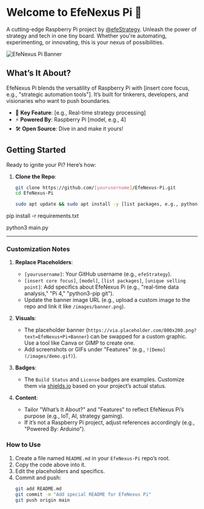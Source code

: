 # Welcome to EfeNexus Pi 🚀

A cutting-edge Raspberry Pi project by [@efeStrategy](https://x.com/efeStrategy). Unleash the power of strategy and tech in one tiny board. Whether you're automating, experimenting, or innovating, this is your nexus of possibilities.

![EfeNexus Pi Banner](https://via.placeholder.com/800x200.png?text=EfeNexus+Pi+Banner)

## What’s It About?
EfeNexus Pi blends the versatility of Raspberry Pi with [insert core focus, e.g., "strategic automation tools"]. It’s built for tinkerers, developers, and visionaries who want to push boundaries.

- 🌟 **Key Feature**: [e.g., Real-time strategy processing]
- ⚡ **Powered By**: Raspberry Pi [model, e.g., 4]
- 🛠️ **Open Source**: Dive in and make it yours!

## Getting Started
Ready to ignite your Pi? Here’s how:

1. **Clone the Repo**:
   ```bash
   git clone https://github.com/[yourusername]/EfeNexus-Pi.git
   cd EfeNexus-Pi

   sudo apt update && sudo apt install -y [list packages, e.g., python3-pip]
pip install -r requirements.txt

python3 main.py


---

### Customization Notes
1. **Replace Placeholders**:
   - `[yourusername]`: Your GitHub username (e.g., `efeStrategy`).
   - `[insert core focus]`, `[model]`, `[list packages]`, `[unique selling point]`: Add specifics about EfeNexus Pi (e.g., "real-time data analysis," "Pi 4," "python3-pip git").
   - Update the banner image URL (e.g., upload a custom image to the repo and link it like `/images/banner.png`).

2. **Visuals**:
   - The placeholder banner (`https://via.placeholder.com/800x200.png?text=EfeNexus+Pi+Banner`) can be swapped for a custom graphic. Use a tool like Canva or GIMP to create one.
   - Add screenshots or GIFs under "Features" (e.g., `![Demo](/images/demo.gif)`).

3. **Badges**:
   - The `Build Status` and `License` badges are examples. Customize them via [shields.io](https://shields.io) based on your project’s actual status.

4. **Content**:
   - Tailor "What’s It About?" and "Features" to reflect EfeNexus Pi’s purpose (e.g., IoT, AI, strategy gaming).
   - If it’s not a Raspberry Pi project, adjust references accordingly (e.g., "Powered By: Arduino").

### How to Use
1. Create a file named `README.md` in your `EfeNexus-Pi` repo’s root.
2. Copy the code above into it.
3. Edit the placeholders and specifics.
4. Commit and push:
   ```bash
   git add README.md
   git commit -m "Add special README for EfeNexus Pi"
   git push origin main
